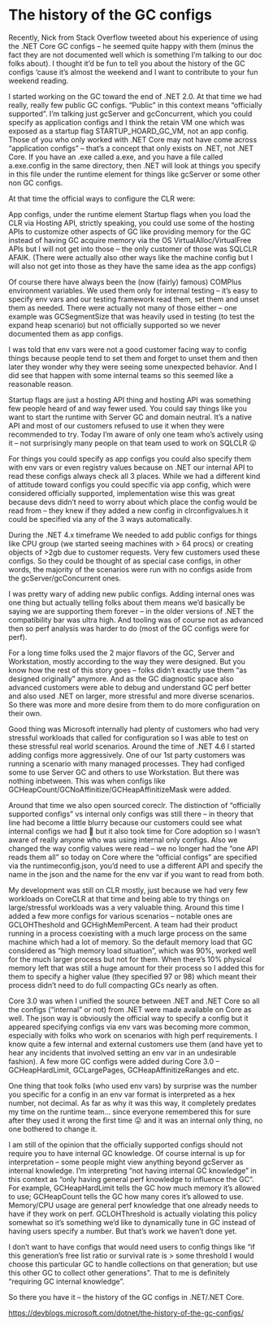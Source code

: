 <h1>The history of the GC configs</h1>

Recently, Nick from Stack Overflow tweeted about his experience of using the .NET Core GC configs – he seemed quite happy with them (minus the fact they are not documented well which is something I’m talking to our doc folks about). I thought it’d be fun to tell you about the history of the GC configs ‘cause it’s almost the weekend and I want to contribute to your fun weekend reading.

I started working on the GC toward the end of .NET 2.0. At that time we had really, really few public GC configs. “Public” in this context means “officially supported”. I’m talking just gcServer and gcConcurrent, which you could specify as application configs and I think the retain VM one which was exposed as a startup flag STARTUP_HOARD_GC_VM, not an app config. Those of you who only worked with .NET Core may not have come across “application configs” – that’s a concept that only exists on .NET, not .NET Core. If you have an .exe called a.exe, and you have a file called a.exe.config in the same directory, then .NET will look at things you specify in this file under the runtime element for things like gcServer or some other non GC configs.

At that time the official ways to configure the CLR were:

App configs, under the runtime element
Startup flags when you load the CLR via Hosting API, strictly speaking, you could use some of the hosting APIs to customize other aspects of GC like providing memory for the GC instead of having GC acquire memory via the OS VirtualAlloc/VirtualFree APIs but I will not get into those – the only customer of those was SQLCLR AFAIK.
(There were actually also other ways like the machine config but I will also not get into those as they have the same idea as the app configs)

Of course there have always been the (now (fairly) famous) COMPlus environment variables. We used them only for internal testing – it’s easy to specify env vars and our testing framework read them, set them and unset them as needed. There were actually not many of those either – one example was GCSegmentSize that was heavily used in testing (to test the expand heap scenario) but not officially supported so we never documented them as app configs.

I was told that env vars were not a good customer facing way to config things because people tend to set them and forget to unset them and then later they wonder why they were seeing some unexpected behavior. And I did see that happen with some internal teams so this seemed like a reasonable reason.

Startup flags are just a hosting API thing and hosting API was something few people heard of and way fewer used. You could say things like you want to start the runtime with Server GC and domain neutral. It’s a native API and most of our customers refused to use it when they were recommended to try. Today I’m aware of only one team who’s actively using it – not surprisingly many people on that team used to work on SQLCLR 😛

For things you could specify as app configs you could also specify them with env vars or even registry values because on .NET our internal API to read these configs always check all 3 places. While we had a different kind of attitude toward configs you could specific via app config, which were considered officially supported, implementation wise this was great because devs didn’t need to worry about which place the config would be read from – they knew if they added a new config in clrconfigvalues.h it could be specified via any of the 3 ways automatically.

During the .NET 4.x timeframe We needed to add public configs for things like CPU group (we started seeing machines with > 64 procs) or creating objects of >2gb due to customer requests. Very few customers used these configs. So they could be thought of as special case configs, in other words, the majority of the scenarios were run with no configs aside from the gcServer/gcConcurrent ones.

I was pretty wary of adding new public configs. Adding internal ones was one thing but actually telling folks about them means we’d basically be saying we are supporting them forever – in the older versions of .NET the compatibility bar was ultra high. And tooling was of course not as advanced then so perf analysis was harder to do (most of the GC configs were for perf).

For a long time folks used the 2 major flavors of the GC, Server and Workstation, mostly according to the way they were designed. But you know how the rest of this story goes – folks didn’t exactly use them “as designed originally” anymore. And as the GC diagnostic space also advanced customers were able to debug and understand GC perf better and also used .NET on larger, more stressful and more diverse scenarios. So there was more and more desire from them to do more configuration on their own.

Good thing was Microsoft internally had plenty of customers who had very stressful workloads that called for configuration so I was able to test on these stressful real world scenarios. Around the time of .NET 4.6 I started adding configs more aggressively. One of our 1st party customers was running a scenario with many managed processes. They had configed some to use Server GC and others to use Workstation. But there was nothing inbetween. This was when configs like GCHeapCount/GCNoAffinitize/GCHeapAffinitizeMask were added.

Around that time we also open sourced coreclr. The distinction of “officially supported configs” vs internal only configs was still there – in theory that line had become a little blurry because our customers could see what internal configs we had 🙂 but it also took time for Core adoption so I wasn’t aware of really anyone who was using internal only configs. Also we changed the way config values were read – we no longer had the “one API reads them all” so today on Core where the “official configs” are specified via the runtimeconfig.json, you’d need to use a different API and specify the name in the json and the name for the env var if you want to read from both.

My development was still on CLR mostly, just because we had very few workloads on CoreCLR at that time and being able to try things on large/stressful workloads was a very valuable thing. Around this time I added a few more configs for various scenarios – notable ones are GCLOHTheshold and GCHighMemPercent. A team had their product running in a process coexisting with a much large process on the same machine which had a lot of memory. So the default memory load that GC considered as “high memory load situation”, which was 90%, worked well for the much larger process but not for them. When there’s 10% physical memory left that was still a huge amount for their process so I added this for them to specify a higher value (they specified 97 or 98) which meant their process didn’t need to do full compacting GCs nearly as often.

Core 3.0 was when I unified the source between .NET and .NET Core so all the configs (“internal” or not) from .NET were made available on Core as well. The json way is obviously the official way to specify a config but it appeared specifying configs via env vars was becoming more common, especially with folks who work on scenarios with high perf requirements. I know quite a few internal and external customers use them (and have yet to hear any incidents that involved setting an env var in an undesirable fashion). A few more GC configs were added during Core 3.0 – GCHeapHardLimit, GCLargePages, GCHeapAffinitizeRanges and etc.

One thing that took folks (who used env vars) by surprise was the number you specific for a config in an env var format is interpreted as a hex number, not decimal. As far as why it was this way, it completely predates my time on the runtime team… since everyone remembered this for sure after they used it wrong the first time 😛 and it was an internal only thing, no one bothered to change it.

I am still of the opinion that the officially supported configs should not require you to have internal GC knowledge. Of course internal is up for interpretation – some people might view anything beyond gcServer as internal knowledge. I’m interpreting “not having internal GC knowledge” in this context as “only having general perf knowledge to influence the GC”. For example, GCHeapHardLimit tells the GC how much memory it’s allowed to use; GCHeapCount tells the GC how many cores it’s allowed to use. Memory/CPU usage are general perf knowledge that one already needs to have if they work on perf. GCLOHThreshold is actually violating this policy somewhat so it’s something we’d like to dynamically tune in GC instead of having users specify a number. But that’s work we haven’t done yet.

I don’t want to have configs that would need users to config things like “if this generation’s free list ratio or survival rate is > some threshold I would choose this particular GC to handle collections on that generation; but use this other GC to collect other generations”. That to me is definitely “requiring GC internal knowledge”.

So there you have it – the history of the GC configs in .NET/.NET Core.

https://devblogs.microsoft.com/dotnet/the-history-of-the-gc-configs/